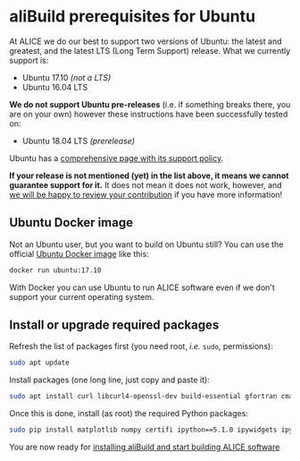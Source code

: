 aliBuild prerequisites for Ubuntu
=================================

At ALICE we do our best to support two versions of Ubuntu: the latest and greatest, and the latest
LTS (Long Term Support) release. What we currently support is:

* Ubuntu 17.10 _(not a LTS)_
* Ubuntu 16.04 LTS

**We do not support Ubuntu pre-releases** (i.e. if something breaks there, you are on your own)
however these instructions have been successfully tested on:

* Ubuntu 18.04 LTS _(prerelease)_

Ubuntu has a [comprehensive page with its support policy](https://www.ubuntu.com/info/release-end-of-life).

**If your release is not mentioned (yet) in the list above, it means we cannot guarantee support for
it.** It does not mean it does not work, however, and [we will be happy to review your
contribution](../README.md) if you have more information!


## Ubuntu Docker image

Not an Ubuntu user, but you want to build on Ubuntu still? You can use the official [Ubuntu Docker
image](https://hub.docker.com/_/ubuntu/) like this:

```bash
docker run ubuntu:17.10
```

With Docker you can use Ubuntu to run ALICE software even if we don't support your current operating
system.


## Install or upgrade required packages

Refresh the list of packages first (you need root, _i.e._ `sudo`, permissions):

```bash
sudo apt update
```

Install packages (one long line, just copy and paste it):

```bash
sudo apt install curl libcurl4-openssl-dev build-essential gfortran cmake libmysqlclient-dev xorg-dev libglu1-mesa-dev libfftw3-dev libssl-dev libxml2-dev git unzip python-pip autoconf automake autopoint texinfo gettext libtool libtool-bin pkg-config bison flex libperl-dev libbz2-dev libboost-all-dev swig liblzma-dev libnanomsg-dev libyaml-cpp-dev rsync lsb-release environment-modules
```

Once this is done, install (as root) the required Python packages:

```bash
sudo pip install matplotlib numpy certifi ipython==5.1.0 ipywidgets ipykernel notebook metakernel pyyaml
```

You are now ready for [installing aliBuild and start building ALICE
software](README.md#get-or-upgrade-alibuild)
